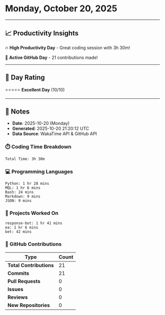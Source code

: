 # Monday, October 20, 2025

---

## 📈 Productivity Insights

🔥 **High Productivity Day** - Great coding session with 3h 30m!

🚀 **Active GitHub Day** - 21 contributions made!

---

## 🎯 Day Rating

⭐⭐⭐⭐⭐ **Excellent Day** (10/10)

---

## 📝 Notes

- **Date**: 2025-10-20 (Monday)
- **Generated**: 2025-10-20 21:20:12 UTC
- **Data Source**: WakaTime API & GitHub API


### ⏱️ Coding Time Breakdown

```
Total Time: 3h 30m
```

### 💻 Programming Languages

```
Python: 1 hr 28 mins
MQL: 1 hr 6 mins
Bash: 24 mins
Markdown: 9 mins
JSON: 9 mins
```

### 📂 Projects Worked On

```
response-bot: 1 hr 41 mins
ea: 1 hr 6 mins
bet: 42 mins

```


### 🐙 GitHub Contributions

| Type | Count |
|------|-------|
| **Total Contributions** | 21 |
| **Commits** | 21 |
| **Pull Requests** | 0 |
| **Issues** | 0 |
| **Reviews** | 0 |
| **New Repositories** | 0 |

